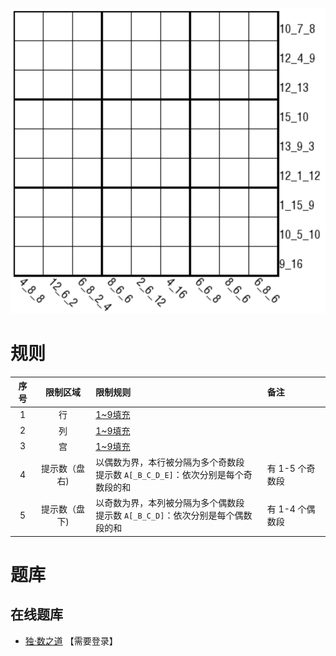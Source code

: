 ![](../../../images/sudoku/奇偶分段和.png)

# 规则
| 序号 | 限制区域 | 限制规则 | 备注 |
| :---: | :---: | :--- | :--- |
| 1 | 行 | [1~9填充] | |
| 2 | 列 | [1~9填充] | |
| 3 | 宫 | [1~9填充] | |
| 4 | 提示数（盘右) | 以偶数为界，本行被分隔为多个奇数段<br/>提示数 `A[_B_C_D_E]`：依次分别是每个奇数段的和 | 有 1-5 个奇数段 |
| 5 | 提示数（盘下) | 以奇数为界，本列被分隔为多个偶数段<br/>提示数 `A[_B_C_D]`：依次分别是每个偶数段的和 | 有 1-4 个偶数段 |

# 题库

## 在线题库
- [独·数之道](http://www.sudokufans.org.cn/lx/game.index.php?type=fdh2) 【需要登录】

[1~9填充]: ../../../rules.md#1~9填充